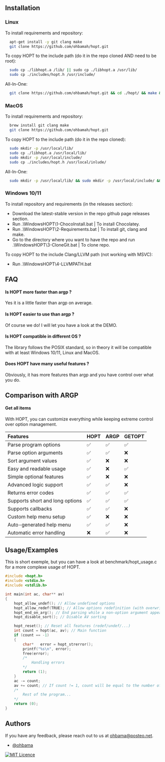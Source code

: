 ## Installation

### Linux

To install requirements and repository:

```bash
  apt-get install -y git clang make
  git clone https://github.com/ohbamah/hopt.git
```

To copy HOPT to the include path (do it in the repo cloned AND need to be root):

```bash
  sudo cp ./libhopt.a /lib/ || sudo cp ./libhopt.a /usr/lib/
  sudo cp ./includes/hopt.h /usr/include/
```

All-In-One:

```bash
  git clone https://github.com/ohbamah/hopt.git && cd ./hopt/ && make && sudo cp ./libhopt.a /lib/ && sudo cp ./includes/hopt.h /usr/include/ && cd .. ; rm ./hopt -rf
```

### MacOS

To install requirements and repository:

```bash
  brew install git clang make
  git clone https://github.com/ohbamah/hopt.git
```

To copy HOPT to the include path (do it in the repo cloned):

```bash
  sudo mkdir -p /usr/local/lib/
  sudo cp ./libhopt.a /usr/local/lib/
  sudo mkdir -p /usr/local/include/
  sudo cp ./includes/hopt.h /usr/local/inlude/
```

All-In-One:

```bash
  sudo mkdir -p /usr/local/lib/ && sudo mkdir -p /usr/local/include/ && git clone https://github.com/ohbamah/hopt.git && cd ./hopt/ && make &&  sudo cp ./libhopt.a /usr/local/lib/ && sudo cp ./includes/hopt.h /usr/local/inlude/ && cd .. ; rm ./hopt -rf
```

### Windows 10/11

To install repository and requirements (in the releases section):

- Download the latest-stable version in the repo github page releases section.
- Run .\WindowsHOPT\1-ChocoInstall.bat | To install Chocolatey.
- Run .\WindowsHOPT\2-Requirements.bat | To install git, clang and make.
- Go to the directory where you want to have the repo and run .\WindowsHOPT\3-CloneGit.bat | To clone repo.

To copy HOPT to the include Clang/LLVM path (not working with MSVC):

- Run .\WindowsHOPT\4-LLVMPATH.bat


## FAQ

#### Is HOPT more faster than argp ?
Yes it is a little faster than argp on average.

#### Is HOPT easier to use than argp ?
Of course we do! I will let you have a look at the DEMO.

#### Is HOPT compatible in different OS ?
The library follows the POSIX standard, so in theory it will be compatible with at least Windows 10/11, Linux and MacOS.

#### Does HOPT have many useful features ?
Obviously, it has more features than argp and you have control over what you do.

## Comparison with ARGP

#### Get all items

With HOPT, you can customize everything while keeping extreme control over option management.

| Features                        | HOPT     | ARGP     | GETOPT |
| :------------------------------ | :------- | :--------| :----- |
| Parse program options           | ​✅       | ✅       | ✅     |
| Parse option arguments          | ​✅       | ✅       | ❌     |
| Sort argument values            | ​✅       | ❌       | ❌     |
| Easy and readable usage         | ​✅       | ❌       | ​✅     |
| Simple optional features        | ​✅       | ❌       | ❌     |
| Advanced logic support          | ​✅       | ​✅       | ❌     |
| Returns error codes             | ​✅       | ​✅       | ​✅     |
| Supports short and long options | ​✅       | ​✅       | ​✅     |
| Supports callbacks              | ​✅       | ​✅       | ❌     |
| Custom help menu setup          | ​✅       | ❌       | ❌     |
| Auto-generated help menu        | ​✅       | ​✅       | ❌     |
| Automatic error handling        | ❌       | ​✅       | ❌     |


## Usage/Examples

This is short exemple, but you can have a look at benchmark/hopt_usage.c for a more complexe usage of HOPT.

```c
#include <hopt.h>
#include <stdio.h>
#include <stdlib.h>

int main(int ac, char** av)
{
    hopt_allow_undef(); // Allow undefined options
    hopt_allow_redef(TRUE); // Allow options redefinition (with overwriting or not)
    hopt_end_on_arg(); // End parsing while a non-option argument appears
    hopt_disable_sort(); // Disable AV sorting

    hopt_reset(); // Reset all features (redef/undef/...)
    int count = hopt(ac, av); // Main function
    if (count == -1)
    {
        char*   error = hopt_strerror();
        printf("%s\n", error);
        free(error);
        /*
            Handling errors
        */
        return (1);
    }
    ac -= count;
    av += count; // If count != 1, count will be equal to the number of arguments (which are options) to be skipped. Useful only if 'hopt_disable_sort()' has not been called.
    /*
        Rest of the program...
    */
    return (0);
}
```


## Authors

If you have any feedback, please reach out to us at ohbama@posteo.net.

- [@ohbama](https://github.com/ohbamah)

[![MIT Licence](https://img.shields.io/badge/License-MIT-green.svg)](https://choosealicense.com/licenses/mit/)
